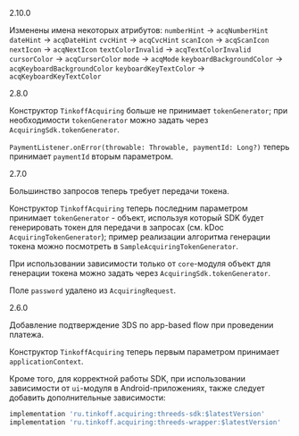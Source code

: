 2.10.0

Изменены имена некоторых атрибутов:
`numberHint` -> `acqNumberHint`
`dateHint` -> `acqDateHint`
`cvcHint` -> `acqCvcHint`
`scanIcon` -> `acqScanIcon`
`nextIcon` -> `acqNextIcon`
`textColorInvalid` -> `acqTextColorInvalid`
`cursorColor` -> `acqCursorColor`
`mode` -> `acqMode`
`keyboardBackgroundColor` -> `acqKeyboardBackgroundColor`
`keyboardKeyTextColor` -> `acqKeyboardKeyTextColor`

2.8.0

Конструктор `TinkoffAcquiring` больше не принимает `tokenGenerator`; при необходимости `tokenGenerator` 
можно задать через `AcquiringSdk.tokenGenerator`.

`PaymentListener.onError(throwable: Throwable, paymentId: Long?)` теперь принимает `paymentId`
вторым параметром.

2.7.0

Большинство запросов теперь требует передачи токена.

Конструктор `TinkoffAcquiring` теперь последним параметром принимает `tokenGenerator` - объект,
используя который SDK будет генерировать токен для передачи в запросах (см. kDoc `AcquiringTokenGenerator`); 
пример реализации алгоритма генерации токена можно посмотреть в `SampleAcquiringTokenGenerator`.

При использовании зависимости только от `core`-модуля объект для генерации токена можно задать 
через `AcquiringSdk.tokenGenerator`.

Поле `password` удалено из `AcquiringRequest`.

2.6.0

Добавление подтверждение 3DS по app-based flow при проведении платежа.

Конструктор `TinkoffAcquiring` теперь первым параметром принимает `applicationContext`.

Кроме того, для корректной работы SDK, при использовании зависимости от `ui`-модуля в 
Android-приложениях, также следует добавить дополнительные зависимости:

```groovy
implementation 'ru.tinkoff.acquiring:threeds-sdk:$latestVersion'
implementation 'ru.tinkoff.acquiring:threeds-wrapper:$latestVersion'
```